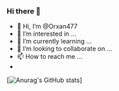 ### Hi there 👋
- 👋 Hi, I’m @Orxan477
- 👀 I’m interested in ...
- 🌱 I’m currently learning ...
- 💞️ I’m looking to collaborate on ...
- 📫 How to reach me ...
- 
[![Anurag's GitHub stats](https://github-readme-stats.vercel.app/api?username=Orxan477&hide=contribs,prs&show_icons=true&theme=radical)]
